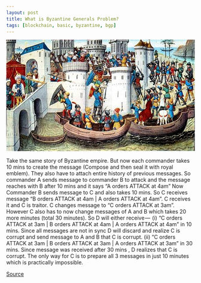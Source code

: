 ```yaml
---
layout: post
title: What is Byzantine Generals Problem?
tags: [blockchain, basic, byzantine, bgp]
---
```


![BGP](/img/bgp.jpg)  

Take the same story of Byzantine empire. But now each commander takes 10 mins to create the message (Compose and then seal it with royal emblem). They also have to attach entire history of previous messages.
So commander A sends message to commander B to attack and the message reaches with B after 10 mins and it says “A orders ATTACK at 4am”
Now Commander B sends message to C and also takes 10 mins. So C receives message “B orders ATTACK at 4am | A orders ATTACK at 4am”.
C receives it and C is traitor. C changes message to “C orders ATTACK at 3am”. However C also has to now change messages of A and B which takes 20 more minutes (total 30 minutes).
So D will either receive — 
(i) “C orders ATTACK at 3am | B orders ATTACK at 4am | A orders ATTACK at 4am” in 10 mins. Since all messages are not in sync D will discard and realize C is corrupt and send message to A and B that C is corrupt. 
(ii) “C orders ATTACK at 3am | B orders ATTACK at 3am | A orders ATTACK at 3am” in 30 mins. Since message was received after 30 mins , D realizes that C is corrupt.
The only way for C is to prepare all 3 messages in just 10 minutes which is practically impossible.

[Source](https://medium.com/all-things-ledger/the-byzantine-generals-problem-168553f31480)